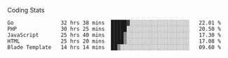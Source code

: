 Coding Stats
<!--START_SECTION:waka-->

```text
Go               32 hrs 38 mins  █████▓░░░░░░░░░░░░░░░░░░░   22.01 %
PHP              30 hrs 25 mins  █████░░░░░░░░░░░░░░░░░░░░   20.50 %
JavaScript       25 hrs 40 mins  ████▒░░░░░░░░░░░░░░░░░░░░   17.30 %
HTML             25 hrs 20 mins  ████▒░░░░░░░░░░░░░░░░░░░░   17.08 %
Blade Template   14 hrs 14 mins  ██▒░░░░░░░░░░░░░░░░░░░░░░   09.60 %
```

<!--END_SECTION:waka-->
